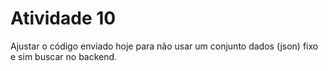 # Atividade 10
Ajustar o código enviado hoje para não usar um conjunto dados (json) fixo e sim buscar no backend.
